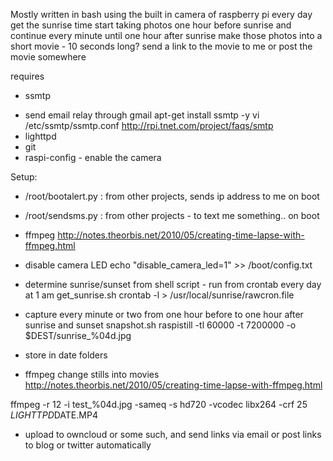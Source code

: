 Mostly written in bash 
using the built in camera of raspberry pi
every day get the sunrise time
start taking photos one hour before sunrise and continue every minute until one hour after sunrise
make those photos into a short movie - 10 seconds long?
send a link to the movie to me 
or post the movie somewhere

requires 
 * ssmtp
 - send email relay through gmail
  apt-get install ssmtp -y
 vi /etc/ssmtp/ssmtp.conf
 http://rpi.tnet.com/project/faqs/smtp
 - lighttpd
 - git
 - raspi-config - enable the camera
 
Setup:

 - /root/bootalert.py : from other projects, sends ip address to me on boot
 - /root/sendsms.py : from other projects - to text me something.. on boot
 
 
 - ffmpeg http://notes.theorbis.net/2010/05/creating-time-lapse-with-ffmpeg.html
 - disable camera LED
echo  "disable_camera_led=1" >> /boot/config.txt

- determine sunrise/sunset from shell script  - run from crontab every day at 1 am
get_sunrise.sh
crontab -l > /usr/local/sunrise/rawcron.file 

- capture every minute or two from one hour before to one hour after sunrise and sunset
snapshot.sh
raspistill -tl 60000 -t 7200000 -o $DEST/sunrise_%04d.jpg


 - store in date folders
- ffmpeg change stills into movies 
http://notes.theorbis.net/2010/05/creating-time-lapse-with-ffmpeg.html

ffmpeg -r 12 -i test_%04d.jpg -sameq -s hd720 -vcodec libx264 -crf 25 $LIGHTTPD$DATE.MP4


- upload to owncloud or some such, and send links via email or post links to blog or twitter automatically